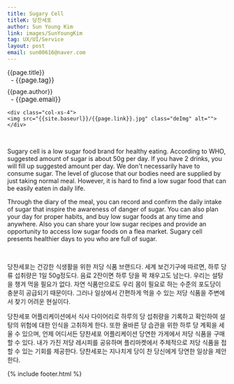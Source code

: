 ```yaml
---
title: Sugary Cell
titleK: 당찬세포
author: Sun Young Kim
link: images/SunYoungKim
tag: UX/UI/Service
layout: post
email: sun00616@naver.com
---	
```


<div class="container">

<div class="deDep">
{{page.title}}<br>
<p style="font-size:15px; margin:0px; padding:0px 0px 0px 8px; margin:0px 0px 8px 0px;">- {{page.tag}}</p>
{{page.author}}<br>
<p style="font-size:15px; margin:0px; padding:0px 0px 0px 8px;">- {{page.email}}</p>
</div>


<div class="row" class="imgcolor">
	
	<div class="col-xs-4">
	<img src="{{site.baseurl}}/{{page.link}}.jpg" class="deImg" alt=""></div>
	
</div>
<br>

<div class="det lato">


Sugary cell is a low sugar food brand for healthy eating. According to WHO, suggested amount of sugar is about 50g per day. If you have 2 drinks, you will fill up suggested amount per day. We don't necessarily have to consume sugar. The level of glucose that our bodies need are supplied by just taking normal meal. However, it is hard to find a low sugar food that can be easily eaten in daily life. 

Through the diary of the meal, you can record and confirm the daily intake of sugar that inspire the awareness of danger of sugar. You can also plan your day for proper habits, and buy low sugar foods at any time and anywhere. Also you can share your low sugar recipes and provide an opportunity to access low sugar foods on a flea market. Sugary cell presents healthier days to you who are full of sugar.



</div>

<br>

<div class="noto">

당찬세포는 건강한 식생활을 위한 저당 식품 브랜드다. 
세계 보건기구에 따르면, 하루 당류 섭취량은 1일 50g정도다. 음료 2잔이면 하루 당을 꽉 채우고도 남는다. 우리는 설탕을 챙겨 먹을 필요가 없다. 자연 식품만으로도 우리 몸이 필요로 하는 수준의 포도당이 충분히 공급되기 때문이다. 그러나 일상에서 간편하게 먹을 수 있는 저당 식품을 주변에서 찾기 어려운 현실이다.
 
당찬세포 어플리케이션에서 식사 다이어리로 하루의 당 섭취량을 기록하고 확인하여 설탕의 위험에 대한 인식을 고취하게 한다. 또한 올바른 당 습관을 위한 하루 당 계획을 세울 수 있으며, 언제 어디서든 당찬세포 어플리케이션 당연한 가게에서 저당 식품을 구매할 수 있다. 내가 가진 저당 레시피를 공유하며 플리마켓에서 주체적으로 저당 식품을 접할 수 있는 기회를 제공한다. 당찬세포는 지나치게 당이 찬 당신에게 당연한 일상을 제안한다.


</div>


	

</div> 

{% include footer.html %}